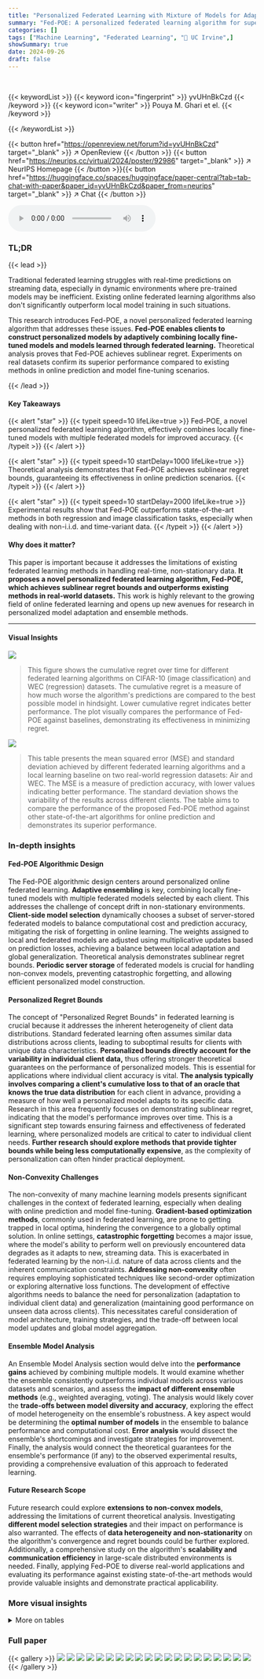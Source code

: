 ```yaml
---
title: "Personalized Federated Learning with Mixture of Models for Adaptive Prediction and Model Fine-Tuning"
summary: "Fed-POE: A personalized federated learning algorithm for superior real-time predictions!"
categories: []
tags: ["Machine Learning", "Federated Learning", "🏢 UC Irvine",]
showSummary: true
date: 2024-09-26
draft: false
---
```


<br>

{{< keywordList >}}
{{< keyword icon="fingerprint" >}} yvUHnBkCzd {{< /keyword >}}
{{< keyword icon="writer" >}} Pouya M. Ghari et el. {{< /keyword >}}
 
{{< /keywordList >}}

{{< button href="https://openreview.net/forum?id=yvUHnBkCzd" target="_blank" >}}
↗ OpenReview
{{< /button >}}
{{< button href="https://neurips.cc/virtual/2024/poster/92986" target="_blank" >}}
↗ NeurIPS Homepage
{{< /button >}}{{< button href="https://huggingface.co/spaces/huggingface/paper-central?tab=tab-chat-with-paper&paper_id=yvUHnBkCzd&paper_from=neurips" target="_blank" >}}
↗ Chat
{{< /button >}}



<audio controls>
    <source src="https://ai-paper-reviewer.com/yvUHnBkCzd/podcast.wav" type="audio/wav">
    Your browser does not support the audio element.
</audio>


### TL;DR


{{< lead >}}

Traditional federated learning struggles with real-time predictions on streaming data, especially in dynamic environments where pre-trained models may be inefficient.  Existing online federated learning algorithms also don't significantly outperform local model training in such situations. 

This research introduces Fed-POE, a novel personalized federated learning algorithm that addresses these issues. **Fed-POE enables clients to construct personalized models by adaptively combining locally fine-tuned models and models learned through federated learning.**  Theoretical analysis proves that Fed-POE achieves sublinear regret. Experiments on real datasets confirm its superior performance compared to existing methods in online prediction and model fine-tuning scenarios.

{{< /lead >}}


#### Key Takeaways

{{< alert "star" >}}
{{< typeit speed=10 lifeLike=true >}} Fed-POE, a novel personalized federated learning algorithm, effectively combines locally fine-tuned models with multiple federated models for improved accuracy. {{< /typeit >}}
{{< /alert >}}

{{< alert "star" >}}
{{< typeit speed=10 startDelay=1000 lifeLike=true >}} Theoretical analysis demonstrates that Fed-POE achieves sublinear regret bounds, guaranteeing its effectiveness in online prediction scenarios. {{< /typeit >}}
{{< /alert >}}

{{< alert "star" >}}
{{< typeit speed=10 startDelay=2000 lifeLike=true >}} Experimental results show that Fed-POE outperforms state-of-the-art methods in both regression and image classification tasks, especially when dealing with non-i.i.d. and time-variant data. {{< /typeit >}}
{{< /alert >}}

#### Why does it matter?
This paper is important because it addresses the limitations of existing federated learning methods in handling real-time, non-stationary data.  **It proposes a novel personalized federated learning algorithm, Fed-POE, which achieves sublinear regret bounds and outperforms existing methods in real-world datasets.** This work is highly relevant to the growing field of online federated learning and opens up new avenues for research in personalized model adaptation and ensemble methods.

------
#### Visual Insights



![](https://ai-paper-reviewer.com/yvUHnBkCzd/figures_5_1.jpg)

> This figure shows the cumulative regret over time for different federated learning algorithms on CIFAR-10 (image classification) and WEC (regression) datasets.  The cumulative regret is a measure of how much worse the algorithm's predictions are compared to the best possible model in hindsight. Lower cumulative regret indicates better performance.  The plot visually compares the performance of Fed-POE against baselines, demonstrating its effectiveness in minimizing regret.





![](https://ai-paper-reviewer.com/yvUHnBkCzd/tables_8_1.jpg)

> This table presents the mean squared error (MSE) and standard deviation achieved by different federated learning algorithms and a local learning baseline on two real-world regression datasets: Air and WEC.  The MSE is a measure of prediction accuracy, with lower values indicating better performance.  The standard deviation shows the variability of the results across different clients. The table aims to compare the performance of the proposed Fed-POE method against other state-of-the-art algorithms for online prediction and demonstrates its superior performance.





### In-depth insights


#### Fed-POE Algorithmic Design
The Fed-POE algorithmic design centers around personalized online federated learning.  **Adaptive ensembling** is key, combining locally fine-tuned models with multiple federated models selected by each client.  This addresses the challenge of concept drift in non-stationary environments.  **Client-side model selection** dynamically chooses a subset of server-stored federated models to balance computational cost and prediction accuracy, mitigating the risk of forgetting in online learning.  The weights assigned to local and federated models are adjusted using multiplicative updates based on prediction losses, achieving a balance between local adaptation and global generalization.  Theoretical analysis demonstrates sublinear regret bounds.  **Periodic server storage** of federated models is crucial for handling non-convex models, preventing catastrophic forgetting, and allowing efficient personalized model construction.

#### Personalized Regret Bounds
The concept of "Personalized Regret Bounds" in federated learning is crucial because it addresses the inherent heterogeneity of client data distributions.  Standard federated learning often assumes similar data distributions across clients, leading to suboptimal results for clients with unique data characteristics.  **Personalized bounds directly account for the variability in individual client data,** thus offering stronger theoretical guarantees on the performance of personalized models.  This is essential for applications where individual client accuracy is vital.  **The analysis typically involves comparing a client's cumulative loss to that of an oracle that knows the true data distribution** for each client in advance, providing a measure of how well a personalized model adapts to its specific data.  Research in this area frequently focuses on demonstrating sublinear regret, indicating that the model's performance improves over time.  This is a significant step towards ensuring fairness and effectiveness of federated learning, where personalized models are critical to cater to individual client needs.  **Further research should explore methods that provide tighter bounds while being less computationally expensive**, as the complexity of personalization can often hinder practical deployment.

#### Non-Convexity Challenges
The non-convexity of many machine learning models presents significant challenges in the context of federated learning, especially when dealing with online prediction and model fine-tuning.  **Gradient-based optimization methods**, commonly used in federated learning, are prone to getting trapped in local optima, hindering the convergence to a globally optimal solution.  In online settings, **catastrophic forgetting** becomes a major issue, where the model's ability to perform well on previously encountered data degrades as it adapts to new, streaming data. This is exacerbated in federated learning by the non-i.i.d. nature of data across clients and the inherent communication constraints.  **Addressing non-convexity** often requires employing sophisticated techniques like second-order optimization or exploring alternative loss functions.  The development of effective algorithms needs to balance the need for personalization (adaptation to individual client data) and generalization (maintaining good performance on unseen data across clients). This necessitates careful consideration of model architecture, training strategies, and the trade-off between local model updates and global model aggregation.

#### Ensemble Model Analysis
An Ensemble Model Analysis section would delve into the **performance gains** achieved by combining multiple models.  It would examine whether the ensemble consistently outperforms individual models across various datasets and scenarios, and assess the **impact of different ensemble methods** (e.g., weighted averaging, voting).  The analysis would likely cover the **trade-offs between model diversity and accuracy**, exploring the effect of model heterogeneity on the ensemble's robustness.  A key aspect would be determining the **optimal number of models** in the ensemble to balance performance and computational cost.  **Error analysis** would dissect the ensemble's shortcomings and investigate strategies for improvement.  Finally,  the analysis would connect the theoretical guarantees for the ensemble's performance (if any) to the observed experimental results, providing a comprehensive evaluation of this approach to federated learning.

#### Future Research Scope
Future research could explore **extensions to non-convex models**, addressing the limitations of current theoretical analysis.  Investigating **different model selection strategies** and their impact on performance is also warranted. The effects of **data heterogeneity and non-stationarity** on the algorithm's convergence and regret bounds could be further explored.  Additionally, a comprehensive study on the algorithm's **scalability and communication efficiency** in large-scale distributed environments is needed.  Finally, applying Fed-POE to diverse real-world applications and evaluating its performance against existing state-of-the-art methods would provide valuable insights and demonstrate practical applicability.


### More visual insights




<details>
<summary>More on tables
</summary>


![](https://ai-paper-reviewer.com/yvUHnBkCzd/tables_8_2.jpg)
> This table presents the average accuracy and standard deviation across 20 clients for image classification tasks using different federated learning algorithms on CIFAR-10 and FMNIST datasets.  The results show the performance of each algorithm in terms of classification accuracy and the variability in performance among the clients.

![](https://ai-paper-reviewer.com/yvUHnBkCzd/tables_9_1.jpg)
> This table presents the average accuracy and standard deviation achieved by the Fed-POE algorithm on the CIFAR-10 image classification dataset.  It shows the impact of varying two key hyperparameters: the number of models (M) selected from the server's stored models and the batch size (b) used during each local model update.  The results reveal the performance trade-offs between model diversity (M) and the potential for overfitting to recent data (b), guiding the selection of optimal hyperparameters for different data and computational constraints.

![](https://ai-paper-reviewer.com/yvUHnBkCzd/tables_21_1.jpg)
> This table presents the average accuracy and standard deviation achieved by the Fed-POE algorithm on the CIFAR-10 image classification dataset.  It shows the impact of varying two hyperparameters: the number of models (M) selected by each client at each time step to construct an ensemble model, and the batch size (b) used to update the model parameters. The results demonstrate the effect of different model selection and training strategies on model performance.

</details>




### Full paper

{{< gallery >}}
<img src="https://ai-paper-reviewer.com/yvUHnBkCzd/1.png" class="grid-w50 md:grid-w33 xl:grid-w25" />
<img src="https://ai-paper-reviewer.com/yvUHnBkCzd/2.png" class="grid-w50 md:grid-w33 xl:grid-w25" />
<img src="https://ai-paper-reviewer.com/yvUHnBkCzd/3.png" class="grid-w50 md:grid-w33 xl:grid-w25" />
<img src="https://ai-paper-reviewer.com/yvUHnBkCzd/4.png" class="grid-w50 md:grid-w33 xl:grid-w25" />
<img src="https://ai-paper-reviewer.com/yvUHnBkCzd/5.png" class="grid-w50 md:grid-w33 xl:grid-w25" />
<img src="https://ai-paper-reviewer.com/yvUHnBkCzd/6.png" class="grid-w50 md:grid-w33 xl:grid-w25" />
<img src="https://ai-paper-reviewer.com/yvUHnBkCzd/7.png" class="grid-w50 md:grid-w33 xl:grid-w25" />
<img src="https://ai-paper-reviewer.com/yvUHnBkCzd/8.png" class="grid-w50 md:grid-w33 xl:grid-w25" />
<img src="https://ai-paper-reviewer.com/yvUHnBkCzd/9.png" class="grid-w50 md:grid-w33 xl:grid-w25" />
<img src="https://ai-paper-reviewer.com/yvUHnBkCzd/10.png" class="grid-w50 md:grid-w33 xl:grid-w25" />
<img src="https://ai-paper-reviewer.com/yvUHnBkCzd/11.png" class="grid-w50 md:grid-w33 xl:grid-w25" />
<img src="https://ai-paper-reviewer.com/yvUHnBkCzd/12.png" class="grid-w50 md:grid-w33 xl:grid-w25" />
<img src="https://ai-paper-reviewer.com/yvUHnBkCzd/13.png" class="grid-w50 md:grid-w33 xl:grid-w25" />
<img src="https://ai-paper-reviewer.com/yvUHnBkCzd/14.png" class="grid-w50 md:grid-w33 xl:grid-w25" />
<img src="https://ai-paper-reviewer.com/yvUHnBkCzd/15.png" class="grid-w50 md:grid-w33 xl:grid-w25" />
<img src="https://ai-paper-reviewer.com/yvUHnBkCzd/16.png" class="grid-w50 md:grid-w33 xl:grid-w25" />
<img src="https://ai-paper-reviewer.com/yvUHnBkCzd/17.png" class="grid-w50 md:grid-w33 xl:grid-w25" />
<img src="https://ai-paper-reviewer.com/yvUHnBkCzd/18.png" class="grid-w50 md:grid-w33 xl:grid-w25" />
<img src="https://ai-paper-reviewer.com/yvUHnBkCzd/19.png" class="grid-w50 md:grid-w33 xl:grid-w25" />
<img src="https://ai-paper-reviewer.com/yvUHnBkCzd/20.png" class="grid-w50 md:grid-w33 xl:grid-w25" />
{{< /gallery >}}